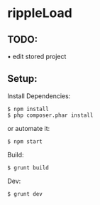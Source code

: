 # rippleLoad
## TODO:
• edit stored project
## Setup:
Install Dependencies:
```shell
$ npm install
$ php composer.phar install
```
or automate it:
```shell
$ npm start
```
Build:
```shell
$ grunt build
```
Dev:
```shell
$ grunt dev
```
